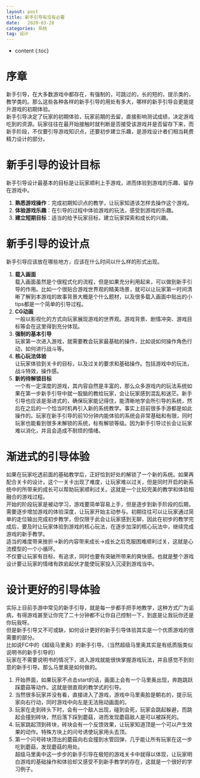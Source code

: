 ```yaml
---
layout: post
title: 新手引导有没有必要
date:   2020-03-28
categories: 系统
tag: 设计
---
```


* content
{:toc}


序章			
====================================
新手引导，在大多数游戏中都存在，有强制的，可跳过的，长的短的，提示类的，教学类的。那么这些各种各样的新手引导的用处有多大，哪样的新手引导会更能提升游戏的初期体验。  
新手引导决定了玩家的初期体验，玩家前期的去留，直接影响测试成绩，决定游戏吃到的资源。玩家往往在最开始接触时就判断是否接受该游戏并是否留存下来，而新手阶段，不仅要引导游戏知识点，还要初步建立乐趣，是游戏设计者们相当耗费精力设计的部分。  


# 新手引导的设计目标     
新手引导设计最基本的目标是让玩家顺利上手游戏，进而体验到游戏的乐趣、留存在游戏中。

 1. **熟悉游戏操作**：完成初期知识点的教学，让玩家知道该怎样去操作这个游戏。  
 2. **体验游戏乐趣**：在引导的过程中体验游戏的玩法，感受到游戏的乐趣。  
 3. **建立短期目标**：适当的给予玩家目标，建立玩家探索和成长的兴趣。  
   

#  新手引导的设计点  

新手引导应该放在哪些地方，应该在什么时间以什么样的形式出现。  
 1. **载入画面**  
载入画面虽然是个很程式化的流程，但是如果充分利用起来，可以做到新手引导的作用。比如一个很贴合游戏世界观的精美场景，就可以让玩家第一时间清晰了解到本游戏的故事背景大概是个什么题材，以及很多载入画面中贴出的小tips都是一个简单的引导过程。  
 2. **CG动画**  
一般以影视化的方式向玩家展现游戏的世界观。游戏背景、剧情冲突、游戏目标等会在这里得到充分体现。  
 3. **强制的基本引导**  
玩家第一次进入游戏，就需要教会玩家最基础的操作，比如说如何操作角色行动，如何进行战斗等。  
 4. **核心玩法体验**  
让玩家体验到关卡的目标，以及过关的要求和基础操作。包括游戏中的玩法，战斗特效，操作感。  
 5. **新的待解锁目标**  
一个有一定深度的游戏，其内容自然是丰富的，那么众多游戏内的玩法系统如果在第一步新手引导中就一股脑的教给玩家，会让玩家感到混乱和迷茫。新手引导也应该是渐进式的，确保玩家能记得住，能清晰地学会所引导的系统，然后在之后的一个恰当时机再引入新的系统教学。事实上目前很多手游都是如此操作的。玩家在新手引导的前10分钟内能体验的系统会非常基础和有限，同时玩家也能看到很多未解锁的系统，标有解锁等级。因为新手引导过长会让玩家难以消化，并且会造成不耐烦的情绪。  
  
# 渐进式的引导体验  
如果在玩家吃透前面的基础教学后，正好恰到好处的解锁了一个新的系统。如果再配合关卡的设计，这个一关卡出现了难度，让玩家难以过关，但是同时开启的新系统中的所带来的成长可以帮助玩家顺利过关。这就是一个比较完美的教学和体验相融合的游戏过程。  
开始的阶段玩家是被动学习，游戏要简单容易上手，但是逐步到新手阶段的后期，需要逐步增加游戏的体验深度，让玩家开始主动参与。初期往往可以让玩家通过简单的走位输出完成初步教学，但仅限于此会让玩家感到无聊，因此在初步的教学完成后，要及时让玩家体验到游戏的核心玩法，在逐步加深的核心玩法中，继续完成游戏的新手教学。  
适当的难度带来挫折→新的内容带来成长→成长之后克服困难顺利过关，这就是心流模型的一个小循环。  
不仅要让玩家有目标、有追求，同时也要有突破所带来的爽快感。也就是整个游戏设计要让玩家的情绪有跌宕起伏才能使玩家投入沉浸到游戏当中。  
  
# 设计更好的引导体验  
实际上目前手游中常见的新手引导，就是每一步都手把手地教学，这种方式广为诟病，有得游戏甚至让你完了二十分钟都不让你自己控制一下，到底是让我玩你还是你玩我呀。  
但是新手引导又不可或缺，如何设计更好的新手引导体验其实是一个优质游戏的很需要的部分。  
比如说FC中的《超级马里奥》的新手引导。（当然超级马里奥其实是有纸质版类似说明书的新手引导的）  
玩家在不需要说明书的情况下，进入游戏就能很快掌握游戏玩法，并且感觉不到刻意的新手引导。那么马里奥是如何做的。  
 1. 开始界面，如果玩家不点击start的话，画面上会有一个马里奥出现，奔跑跳跃踩蘑菇等动作。这就是很直观的教学式的引导。  
 2. 当然很多玩家并没有看，直接进入了游戏，游戏中马里奥脸是朝右的，提示玩家向右行动，同时游戏中向左是无法拖动画面的。  
 3. 玩家在走到砖头下时，会有一个敌人出现，碰到会死，玩家会跳起躲避，而跳起会撞到砖块，然后落下踩到蘑菇，进而发现蘑菇敌人是可以被踩死的。
 4. 玩家跳起顶到砖块，砖块会有一个反馈效果，让玩家知道顶是一个可以产生效果的动作。特殊方块上的问号诱使玩家用头去顶。  
 5. 第一个问号砖块顶出的蘑菇向右会撞到水管回弹，几乎能让所有玩家在这一步吃到蘑菇，发现蘑菇的用处。  
超级马里奥中这一步步的新手引导在极短的游戏关卡中就得以体现，让玩家明白游戏的基础操作和体验却又感受不到新手教学的存在，这就是一个很好的学习例子。